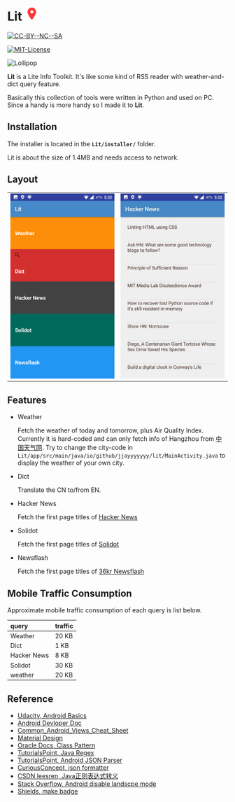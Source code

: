 #	Lit <img alt="ic_launcher" src="./assets/ic_launcher.png" width="32"/>

<div>
<a rel="cc-license" href="http://creativecommons.org/licenses/by-nc-sa/4.0/"><img alt="CC-BY--NC--SA" style="border-width:0" src="https://img.shields.io/badge/%20%20%20CC%20%20%20-BY--NC--SA-brightgreen.svg"></img></a>

<a rel="mit-license" href="http://opensource.org/licenses/mit-license.php"><img alt="MIT-License" style="border-width:0" src="https://img.shields.io/badge/License-MIT%20License-blue.svg"></img></a>

<img alt="Lollipop" style="border-width:0" src="https://img.shields.io/badge/Android-Lollipop%2B-orange.svg"></img>
</div>

**Lit** is a Lite Info Toolkit. It's like some kind of RSS reader with weather-and-dict query feature.

Basically this collection of tools were written in Python and used on PC. Since a handy is more handy so I made it to **Lit**. 

##	Installation

The installer is located in the **`Lit/installer/`** folder. 

Lit is about the size of 1.4MB and needs access to network. 

##	Layout

<table>
<tr>
<td><img src="./assets/main_activity.jpeg" width="240"/>
</td>
<td><img src="./assets/hackernews_activity.jpeg" width="240"/></td>
<tr>
</table>


##	Features

*	Weather

	Fetch the weather of today and tomorrow, plus Air Quality Index. Currently it is hard-coded and can only fetch info of Hangzhou from [中国天气网](http://m.weather.com.cn/). Try to change the city-code in `Lit/app/src/main/java/io/github/jjayyyyyyy/lit/MainActivity.java` to display the weather of your own city.

*	Dict

	Translate the CN to/from EN.

*	Hacker News

	Fetch the first page titles of [Hacker News](https://news.ycombinator.com/)

*	Solidot

	Fetch the first page titles of [Solidot](http://www.solidot.org/)
	
*	Newsflash

	Fetch the first page titles of [36kr Newsflash](http://36kr.com/newsflashes)

##	Mobile Traffic Consumption

Approximate mobile traffic consumption of each query is list below.

| query | traffic |
| :----- | :------- |
| Weather | 20 KB | 
| Dict | 1 KB | 
| Hacker News | 8 KB | 
| Solidot | 30 KB | 
| weather | 20 KB | 

##	Reference

*	[Udacity, Android Basics](https://www.udacity.com/courses/android)
*	[Android Devloper Doc](https://developer.android.com/index.html)
*	[Common_Android_Views_Cheat_Sheet](http://cn-static.udacity.com/nd801/Common_Android_Views_Cheat_Sheet.pdf)
*	[Material Design](https://material.io/)
*	[Oracle Docs, Class Pattern](http://docs.oracle.com/javase/7/docs/api/java/util/regex/Pattern.html)
*	[TutorialsPoint, Java Regex](https://www.tutorialspoint.com/java/java_regular_expressions.htm)
*	[TutorialsPoint, Android JSON Parser](https://www.tutorialspoint.com/android/android_json_parser.htm)
*	[CuriousConcept, json formatter](https://jsonformatter.curiousconcept.com/)
*	[CSDN leesren, Java正则表达式转义](http://blog.csdn.net/csr0312/article/details/17016709)
*	[Stack Overflow, Android disable landscpe mode](http://stackoverflow.com/a/582585/5584850)
*	[Shields, make badge](http://shields.io/)